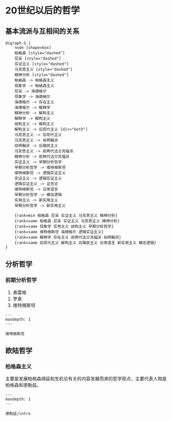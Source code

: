 # 20世纪以后的哲学


## 基本流派与互相间的关系

```{graphviz}
digraph G {
    node [shape=box]
    柏格森 [style="dashed"]
    尼采 [style="dashed"]
    实证主义 [style="dashed"]
    马克思主义 [style="dashed"]
    精神分析 [style="dashed"]
    柏格森 -> 柏格森主义
    现象学 -> 柏格森主义
    尼采 -> 海德格尔
    现象学 -> 海德格尔
    海德格尔 -> 存在主义
    海德格尔 -> 解释学
    精神分析 -> 解构主义
    解释学 -> 解构主义
    结构主义 -> 解构主义
    解构主义 -> 后现代主义 [dir="both"]
    马克思主义 -> 后现代主义
    马克思主义 -> 伯明翰派
    伯明翰派 -> 后殖民主义
    马克思主义 -> 前两代法兰克福派
    精神分析 -> 前两代法兰克福派
    实证主义 -> 早期分析哲学
    早期分析哲学 -> 维特根斯坦
    维特根斯坦 -> 逻辑实证主义
    实证主义 -> 逻辑实证主义
    逻辑实证主义 -> 证否论
    维特根斯坦 -> 日常语言
    早期分析哲学 -> 模态逻辑
    实用主义 -> 新实用主义
    早期分析哲学 -> 新实用主义

    {rank=min 柏格森 尼采 实证主义 马克思主义 精神分析}
    {rank=same 柏格森 尼采 实证主义 马克思主义 精神分析}
    {rank=same 现象学 实用主义 结构主义 早期分析哲学}
    {rank=same 维特根斯坦 海德格尔 逻辑实证主义}
    {rank=same 解释学 存在主义 前两代法兰克福派 伯明翰派}
    {rank=same 后现代主义 解构主义 后殖民主义 日常语言 新实用主义 模态逻辑}
}

```

## 分析哲学

### 前期分析哲学

1. 弗雷格
2. 罗素
3. 维特根斯坦

```{toctree}
---
maxdepth: 1
---

维特根斯坦
```

## 欧陆哲学

### 柏格森主义

主要是发展柏格森绵延和生机论有关的内容发展而来的哲学观点，主要代表人物是柏格森和德勒兹。

```{toctree}
---
maxdepth: 1
---

德勒兹/intro
```